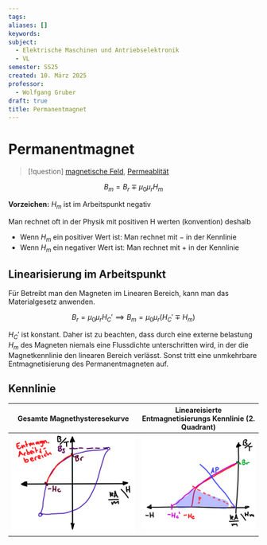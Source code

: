 ```yaml
---
tags: 
aliases: []
keywords: 
subject:
  - Elektrische Maschinen und Antriebselektronik
  - VL
semester: SS25
created: 10. März 2025
professor:
  - Wolfgang Gruber
draft: true
title: Permanentmagnet
---
```

 
# Permanentmagnet

> [!question] [magnetische Feld](../Elektrotechnik/Magnetisches%20Feld.md), [Permeablität](Konstanten/Permeablität.md)

$$ B_{m} = B_{r} \mp \mu_{0}\mu_{r}H_{m} $$

**Vorzeichen:** $H_{m}$ ist im Arbeitspunkt negativ

Man rechnet oft in der Physik mit positiven H werten (konvention) deshalb 

- Wenn $H_{m}$ ein positiver Wert ist: Man rechnet mit $-$ in der Kennlinie
- Wenn $H_{m}$ ein negativer Wert ist: Man rechnet mit $+$ in der Kennlinie

## Linearisierung im Arbeitspunkt

Für Betreibt man den Magneten im Linearen Bereich, kann man das Materialgesetz anwenden.

$$ B_r = \mu_{0}\mu_{r}H_{C}' \implies B_{m} = \mu_{0}\mu_{r}(H_{C}' \mp H_{m}) $$

$H_{C}'$ ist konstant. Daher ist zu beachten, dass durch eine externe belastung $H_{m}$ des Magneten niemals eine Flussdichte unterschritten wird, in der die Magnetkennlinie den linearen Bereich verlässt. Sonst tritt eine unmkehrbare Entmagnetisierung des Permanentmagneten auf.

## Kennlinie

| Gesamte Magnethysteresekurve                 | **Lineareisierte** Entmagnetisierungs Kennlinie (2. Quadrant) |
| -------------------------------------------- | ------------------------------------------------------------- |
| ![invert_dark\|400](../assets/EntMagnKL.png) | ![invert_dark\|400](../assets/EntMagnKL2.png)                 |

